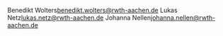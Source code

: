 Benedikt Wolters<benedikt.wolters@rwth-aachen.de>
Lukas Netz<lukas.netz@rwth-aachen.de>
Johanna Nellen<johanna.nellen@rwth-aachen.de>

